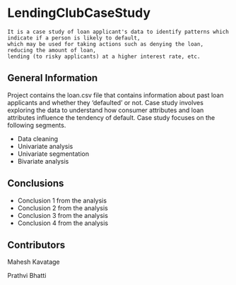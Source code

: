 # LendingClubCaseStudy
``` 
It is a case study of loan applicant's data to identify patterns which indicate if a person is likely to default,
which may be used for taking actions such as denying the loan, reducing the amount of loan, 
lending (to risky applicants) at a higher interest rate, etc.
``` 

<!-- You can include any other section that is pertinent to your problem -->

## General Information
Project contains the loan.csv file that contains information about past loan applicants and whether they ‘defaulted’ or not.
Case study involves exploring the data to understand how consumer attributes and loan attributes influence the tendency of default.
Case study focuses on the following segments. 
  - Data cleaning
  - Univariate analysis 
  - Univariate segmentation 
  - Bivariate analysis 


## Conclusions
- Conclusion 1 from the analysis
- Conclusion 2 from the analysis
- Conclusion 3 from the analysis
- Conclusion 4 from the analysis



## Contributors
Mahesh Kavatage 

Prathvi Bhatti
